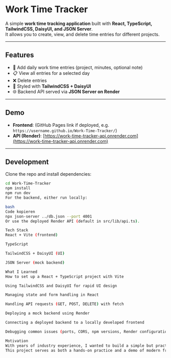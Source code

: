 # Work Time Tracker

A simple **work time tracking application** built with **React, TypeScript, TailwindCSS, DaisyUI, and JSON Server**.  
It allows you to create, view, and delete time entries for different projects.

---

## Features
- 📅 Add daily work time entries (project, minutes, optional note)  
- 📋 View all entries for a selected day  
- ❌ Delete entries  
- 🎨 Styled with **TailwindCSS + DaisyUI**  
- 🌐 Backend API served via **JSON Server on Render**  

---

## Demo
- **Frontend**: (GitHub Pages link if deployed, e.g. `https://username.github.io/Work-Time-Tracker/`)  
- **API (Render)**: [https://work-time-tracker-api.onrender.com](https://work-time-tracker-api.onrender.com)  

---

## Development
Clone the repo and install dependencies:

```bash
cd Work-Time-Tracker
npm install
npm run dev
For the backend, either run locally:

bash
Code kopieren
npx json-server ../db.json --port 4001
Or use the deployed Render API (default in src/lib/api.ts).

Tech Stack
React + Vite (frontend)

TypeScript

TailwindCSS + DaisyUI (UI)

JSON Server (mock backend)

What I Learned
How to set up a React + TypeScript project with Vite

Using TailwindCSS and DaisyUI for rapid UI design

Managing state and form handling in React

Handling API requests (GET, POST, DELETE) with fetch

Deploying a mock backend using Render

Connecting a deployed backend to a locally developed frontend

Debugging common issues (ports, CORS, npm versions, Render configuration)

Motivation
With years of industry experience, I wanted to build a simple but practical project that feels like a logical step towards real-world applications.
This project serves as both a hands-on practice and a demo of modern frontend tools connected to a lightweight backend.

